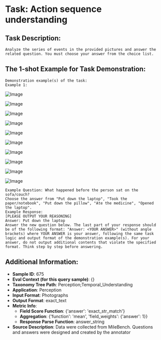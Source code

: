 # Task: Action sequence understanding

## Task Description:

```
Analyze the series of events in the provided pictures and answer the related question. You must choose your answer from the choice list.
```

## The 1-shot Example for Task Demonstration:

```
Demonstration example(s) of the task:
Example 1:
```

![Image](1_1.png)

![Image](1_2.png)

![Image](1_3.png)

![Image](1_4.png)

![Image](1_5.png)

![Image](1_6.png)

![Image](1_7.png)

![Image](1_8.png)

![Image](1_9.png)

![Image](1_10.png)

```
Example Question: What happened before the person sat on the sofa/couch?
Choose the answer from "Put down the laptop", "Took the paper/notebook", "Put down the pillow", "Ate the medicine", "Opened the laptop".
Example Response:
[PLEASE OUTPUT YOUR REASONING]
Answer: Put down the laptop
Answer the new question below. The last part of your response should be of the following format: "Answer: <YOUR ANSWER>" (without angle brackets) where YOUR ANSWER is your answer, following the same task logic and output format of the demonstration example(s). For your answer, do not output additional contents that violate the specified format. Think step by step before answering.
```

## Additional Information:

- **Sample ID**: 675
- **Eval Context (for this query sample)**: {}
- **Taxonomy Tree Path**: Perception;Temporal_Understanding
- **Application**: Perception
- **Input Format**: Photographs
- **Output Format**: exact_text
- **Metric Info**:
  - **Field Score Function**: {'answer': 'exact_str_match'}
  - **Aggregation**: {'function': 'mean', 'field_weights': {'answer': 1}}
  - **Response Parse Function**: answer_string
- **Source Description**: Data were collected from MileBench. Questions and answers were designed and created by the annotator
